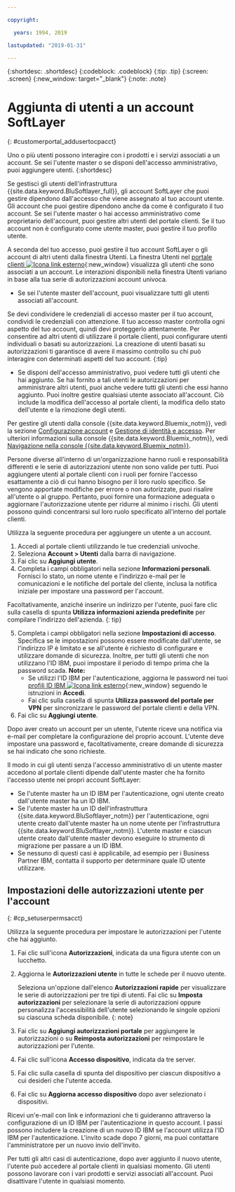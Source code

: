 ```yaml
---

copyright:

  years: 1994, 2019

lastupdated: "2019-01-31"

---
```


{:shortdesc: .shortdesc}
{:codeblock: .codeblock}
{:tip: .tip}
{:screen: .screen}
{:new_window: target="_blank"}
{:note: .note}


# Aggiunta di utenti a un account SoftLayer
{: #customerportal_addusertocpacct}

Uno o più utenti possono interagire con i prodotti e i servizi associati a un account. Se sei l'utente master o se disponi dell'accesso amministrativo, puoi aggiungere utenti.
{:shortdesc}

Se gestisci gli utenti dell'infrastruttura {{site.data.keyword.BluSoftlayer_full}}, gli account SoftLayer che puoi gestire dipendono dall'accesso che viene assegnato al tuo account utente. Gli account che puoi gestire dipendono anche da come è configurato il tuo account. Se sei l'utente master o hai accesso amministrativo come proprietario dell'account, puoi gestire altri utenti del portale clienti. Se il tuo account non è configurato come utente master, puoi gestire il tuo profilo utente.

A seconda del tuo accesso, puoi gestire il tuo account SoftLayer o gli account di altri utenti dalla finestra Utenti. La finestra Utenti nel [portale clienti ![Icona link esterno](../icons/launch-glyph.svg)](https://control.softlayer.com/){:new_window} visualizza gli utenti che sono associati a un account. Le interazioni disponibili nella finestra Utenti variano in base alla tua serie di autorizzazioni account univoca.
  * Se sei l'utente master dell'account, puoi visualizzare tutti gli utenti associati all'account.

  Se devi condividere le credenziali di accesso master per il tuo account, condividi le credenziali con attenzione. Il tuo accesso master controlla ogni aspetto del tuo account, quindi devi proteggerlo attentamente. Per consentire ad altri utenti di utilizzare il portale clienti, puoi configurare utenti individuali o basati su autorizzazioni. La creazione di utenti basati su autorizzazioni ti garantisce di avere il massimo controllo su chi può interagire con determinati aspetti del tuo account.
{:tip}

  * Se disponi dell'accesso amministrativo, puoi vedere tutti gli utenti che hai aggiunto. Se hai fornito a tali utenti le autorizzazioni per amministrare altri utenti, puoi anche vedere tutti gli utenti che essi hanno aggiunto. Puoi inoltre gestire qualsiasi utente associato all'account. Ciò include la modifica dell'accesso al portale clienti, la modifica dello stato dell'utente e la rimozione degli utenti.

Per gestire gli utenti dalla console {{site.data.keyword.Bluemix_notm}}, vedi la sezione [Configurazione account](/docs/account?topic=account-signup#signup) e [Gestione di identità e accesso](/docs/iam?topic=iam-getstarted#getstarted). Per ulteriori informazioni sulla console {{site.data.keyword.Bluemix_notm}}, vedi [Navigazione nella console {{site.data.keyword.Bluemix_notm}}](/docs/overview?topic=overview-ui#ui).

Persone diverse all'interno di un'organizzazione hanno ruoli e responsabilità differenti e le serie di autorizzazioni utente non sono valide per tutti. Puoi aggiungere utenti al portale clienti con i ruoli per fornire l'accesso esattamente a ciò di cui hanno bisogno per il loro ruolo specifico. Se vengono apportate modifiche per errore o non autorizzate, puoi risalire all'utente o al gruppo. Pertanto, puoi fornire una formazione adeguata o aggiornare l'autorizzazione utente per ridurre al minimo i rischi. Gli utenti possono quindi concentrarsi sul loro ruolo specificato all'interno del portale clienti.

Utilizza la seguente procedura per aggiungere un utente a un account.

1. Accedi al portale clienti utilizzando le tue credenziali univoche.
2. Seleziona **Account > Utenti** dalla barra di navigazione.
3. Fai clic su **Aggiungi utente**.
4. Completa i campi obbligatori nella sezione **Informazioni personali**. Fornisci lo stato, un nome utente e l'indirizzo e-mail per le comunicazioni e le notifiche del portale del cliente, inclusa la notifica iniziale per impostare una password per l'account.

  Facoltativamente, anziché inserire un indirizzo per l'utente, puoi fare clic sulla casella di spunta **Utilizza informazioni azienda predefinite** per compilare l'indirizzo dell'azienda.
  {: tip}

5. Completa i campi obbligatori nella sezione **Impostazioni di accesso**. Specifica se le impostazioni possono essere modificate dall'utente, se l'indirizzo IP è limitato e se all'utente è richiesto di configurare e utilizzare domande di sicurezza. Inoltre, per tutti gli utenti che non utilizzano l'ID IBM, puoi impostare il periodo di tempo prima che la password scada.
    **Note:**
    * Se utilizzi l'ID IBM per l'autenticazione, aggiorna le password nei tuoi [profili ID IBM ![Icona link esterno](../icons/launch-glyph.svg)](https://www.ibm.com/account/profile){:new_window} seguendo le istruzioni in **Accedi**.
    * Fai clic sulla casella di spunta **Utilizza password del portale per VPN** per sincronizzare le password del portale clienti e della VPN.
6. Fai clic su **Aggiungi utente**.

Dopo aver creato un account per un utente, l'utente riceve una notifica via e-mail per completare la configurazione del proprio account. L'utente deve impostare una password e, facoltativamente, creare domande di sicurezza se hai indicato che sono richieste.

Il modo in cui gli utenti senza l'accesso amministrativo di un utente master accedono al portale clienti dipende dall'utente master che ha fornito l'accesso utente nei propri account SoftLayer:
  * Se l'utente master ha un ID IBM per l'autenticazione, ogni utente creato dall'utente master ha un ID IBM.
  * Se l'utente master ha un ID dell'infrastruttura {{site.data.keyword.BluSoftlayer_notm}} per l'autenticazione, ogni utente creato dall'utente master ha un nome utente per l'infrastruttura {{site.data.keyword.BluSoftlayer_notm}}. L'utente master e ciascun utente creato dall'utente master devono eseguire lo strumento di migrazione per passare a un ID IBM.
  * Se nessuno di questi casi è applicabile, ad esempio per i Business Partner IBM, contatta il supporto per determinare quale ID utente utilizzare.

## Impostazioni delle autorizzazioni utente per l'account
{: #cp_setuserpermsacct}

Utilizza la seguente procedura per impostare le autorizzazioni per l'utente che hai aggiunto.

1. Fai clic sull'icona **Autorizzazioni**, indicata da una figura utente con un lucchetto.
2. Aggiorna le **Autorizzazioni utente** in tutte le schede per il nuovo utente.

    Seleziona un'opzione dall'elenco **Autorizzazioni rapide** per visualizzare le serie di autorizzazioni per tre tipi di utenti. Fai clic su **Imposta autorizzazioni** per selezionare la serie di autorizzazioni oppure personalizza l'accessibilità dell'utente selezionando le singole opzioni su ciascuna scheda disponibile.
    {: note}
    
3. Fai clic su **Aggiungi autorizzazioni portale** per aggiungere le autorizzazioni o su **Reimposta autorizzazioni** per reimpostare le autorizzazioni per l'utente.
4. Fai clic sull'icona **Accesso dispositivo**, indicata da tre server.
5. Fai clic sulla casella di spunta del dispositivo per ciascun dispositivo a cui desideri che l'utente acceda.
6. Fai clic su **Aggiorna accesso dispositivo** dopo aver selezionato i dispositivi.

Ricevi un'e-mail con link e informazioni che ti guideranno attraverso la configurazione di un ID IBM per l'autenticazione in questo account. I passi possono includere la creazione di un nuovo ID IBM se l'account utilizza l'ID IBM per l'autenticazione. L'invito scade dopo 7 giorni, ma puoi contattare l'amministratore per un nuovo invio dell'invito.

Per tutti gli altri casi di autenticazione, dopo aver aggiunto il nuovo utente, l'utente può accedere al portale clienti in qualsiasi momento. Gli utenti possono lavorare con i vari prodotti e servizi associati all'account. Puoi disattivare l'utente in qualsiasi momento.
